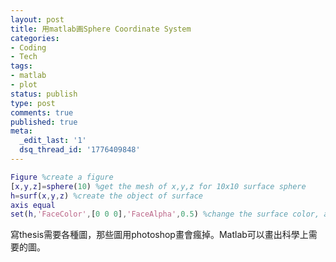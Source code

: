 ```yaml
---
layout: post
title: 用matlab画Sphere Coordinate System
categories:
- Coding
- Tech
tags:
- matlab
- plot
status: publish
type: post
comments: true
published: true
meta:
  _edit_last: '1'
  dsq_thread_id: '1776409848'
---
```

```matlab
Figure %create a figure
[x,y,z]=sphere(10) %get the mesh of x,y,z for 10x10 surface sphere
h=surf(x,y,z) %create the object of surface
axis equal 
set(h,'FaceColor',[0 0 0],'FaceAlpha',0.5) %change the surface color, and alpha
```
寫thesis需要各種圖，那些圖用photoshop畫會瘋掉。Matlab可以畫出科學上需要的圖。
